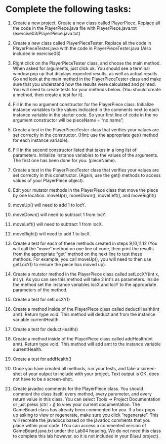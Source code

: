 <h1>Complete the following tasks:</h1>

1.	Create a new project.  Create a new class called PlayerPiece.  Replace all the code in the PlayerPiece.java file with PlayerPiece.java.txt (exercise03/PlayerPiece.java.txt)

2.	Create a new class called PlayerPieceTester.  Replace all the code in PlayerPieceTester.java with the code in PlayerPieceTester.java (Also included in exercise03)

3.	Right click on the PlayerPieceTester class, and choose the main method.  When asked for arguments, just click ok.  You should see a terminal window pop up that displays expected results, as well as actual results.  Go and look at the main method in the PlayerPieceTester class and make sure that you understand how the results were calculated and printed.  You will need to create tests for your methods below.  (You should create a method, then create a test for it).

4.	Fill in the no argument constructor for the PlayerPiece class.  Initialize instance variables to the values indicated in the comments next to each instance variable in the starter code.  So your first line of code in the no argument constructor will be pieceName = “no name”;

5.	Create a test in the PlayerPieceTester class that verifies your values are set correctly in the constructor.  (Hint: use the appropriate get() method for each instance variable).

6.	Fill in the second constructor listed that takes in a long list of parameters.  Initialize instance variables to the values of the arguments.  The first one has been done for you. (pieceName).

7.	Create a test in the PlayerPieceTester class that verifies your values are set correctly in this constructor.  (Again, use the get() methods to access values of your PlayerPiece object).

8.	Edit your mutator methods in the PlayerPiece class that move the piece by one location. moveUp(), moveDown(), moveLeft(), and moveRight()

9.	moveUp() will need to add 1 to locY.  

10.	moveDown() will need to subtract 1 from locY.  

11.	moveLeft() will need to subtract 1 from locX.  

12.	moveRight() will need to add 1 to locX.  

13.	Create a test for each of these methods created in steps 9,10,11,12 (You will call the “move” method on one line of code, then print the results from the appropriate “get” method on the next line to test these methods.  For example, you call moveUp(), you will need to then use getLocY() to ensure the piece has moved up).

14.	Create a mutator method in the PlayerPiece class called setLocXY(int x, int y).  As you can see this method will take 2 int's as parameters.  Inside the method set the instance variables locX and locY to the appropriate parameters of the method.

15.	Create a test for setLocXY()

16.	Create a method inside of the PlayerPiece class called deductHealth(int amt).  Return type void. This method will deduct amt from the instance variable currentHealth.

17.	Create a test for deductHealth()

18.	Create a method inside of the PlayerPiece class called addHealth(int amt).  Return type void. This method will add amt to the instance variable currentHealth.

19.	Create a test for addHealth()

20.	Once you have created all methods, run your tests, and take a screen-shot of your output to include with your project.  Text output is OK, does not have to be a screen-shot.

21.	Create javadoc comments for the PlayerPiece class.  You should comment the class itself, every method, every parameter, and every return value in this class.  You can select Tools → Project Documentation or just press (ctrl + j) to view your current documentation.  The GameBoard class has already been commented for you.  If a box pops up asking to view or regenerate, make sure you click “regenerate”.  This will recreate the javadocs based on the javadoc comments that you place within your code.  (You can access a commented version of GameBoard.java.txt under the Lab04 heading.  We do not need this class to complete this lab however, so it is not included in your BlueJ project).

	
   

